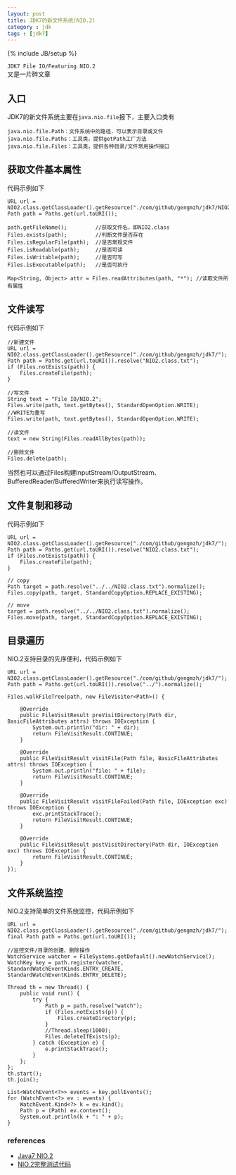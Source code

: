 ```yaml
---
layout: post
title: JDK7的新文件系统(NIO.2)
category : jdk
tags : [jdk7]
---
```

{% include JB/setup %}

`JDK7 File IO/Featuring NIO.2`  
又是一片碎文章

## 入口
JDK7的新文件系统主要在`java.nio.file`报下，主要入口类有

	java.nio.file.Path：文件系统中的路径，可以表示目录或文件
	java.nio.file.Paths：工具类，提供getPath工厂方法
	java.nio.file.Files：工具类，提供各种目录/文件常用操作接口

## 获取文件基本属性
代码示例如下

	URL url = NIO2.class.getClassLoader().getResource("./com/github/gengmzh/jdk7/NIO2.class");
	Path path = Paths.get(url.toURI());
	
	path.getFileName();			//获取文件名，即NIO2.class
	Files.exists(path);			//判断文件是否存在
	Files.isRegularFile(path);	//是否常规文件
	Files.isReadable(path);		//是否可读
	Files.isWritable(path);		//是否可写
	Files.isExecutable(path);	//是否可执行
	
	Map<String, Object> attr = Files.readAttributes(path, "*");	//读取文件所有属性

## 文件读写
代码示例如下

	//新建文件
	URL url = NIO2.class.getClassLoader().getResource("./com/github/gengmzh/jdk7/");
	Path path = Paths.get(url.toURI()).resolve("NIO2.class.txt");
	if (Files.notExists(path)) {
		Files.createFile(path);
	}
	
	//写文件
	String text = "File IO/NIO.2";
	Files.write(path, text.getBytes(), StandardOpenOption.WRITE);	//WRITE为重写
	Files.write(path, text.getBytes(), StandardOpenOption.WRITE);	
	
	//读文件
	text = new String(Files.readAllBytes(path));
	
	//删除文件
	Files.delete(path);

当然也可以通过Files构建InputStream/OutputStream、BufferedReader/BufferedWriter来执行读写操作。

## 文件复制和移动
代码示例如下

	URL url = NIO2.class.getClassLoader().getResource("./com/github/gengmzh/jdk7/");
	Path path = Paths.get(url.toURI()).resolve("NIO2.class.txt");
	if (Files.notExists(path)) {
		Files.createFile(path);
	}
	
	// copy
	Path target = path.resolve("../../NIO2.class.txt").normalize();
	Files.copy(path, target, StandardCopyOption.REPLACE_EXISTING);
	
	// move
	target = path.resolve("../../NIO2.class.txt").normalize();
	Files.move(path, target, StandardCopyOption.REPLACE_EXISTING);

## 目录遍历
NIO.2支持目录的先序便利，代码示例如下

	URL url = NIO2.class.getClassLoader().getResource("./com/github/gengmzh/jdk7/");
	Path path = Paths.get(url.toURI()).resolve("../").normalize();

	Files.walkFileTree(path, new FileVisitor<Path>() {

		@Override
		public FileVisitResult preVisitDirectory(Path dir, BasicFileAttributes attrs) throws IOException {
			System.out.println("dir: " + dir);
			return FileVisitResult.CONTINUE;
		}

		@Override
		public FileVisitResult visitFile(Path file, BasicFileAttributes attrs) throws IOException {
			System.out.println("file: " + file);
			return FileVisitResult.CONTINUE;
		}

		@Override
		public FileVisitResult visitFileFailed(Path file, IOException exc) throws IOException {
			exc.printStackTrace();
			return FileVisitResult.CONTINUE;
		}

		@Override
		public FileVisitResult postVisitDirectory(Path dir, IOException exc) throws IOException {
			return FileVisitResult.CONTINUE;
		}
	});


## 文件系统监控
NIO.2支持简单的文件系统监控，代码示例如下
	
	URL url = NIO2.class.getClassLoader().getResource("./com/github/gengmzh/jdk7/");
	final Path path = Paths.get(url.toURI());
	
	//监控文件/目录的创建、删除操作
	WatchService watcher = FileSystems.getDefault().newWatchService();
	WatchKey key = path.register(watcher, StandardWatchEventKinds.ENTRY_CREATE, StandardWatchEventKinds.ENTRY_DELETE);

	Thread th = new Thread() {
		public void run() {
			try {
				Path p = path.resolve("watch");
				if (Files.notExists(p)) {
					Files.createDirectory(p);
				}
				//Thread.sleep(1000);
				Files.deleteIfExists(p);
			} catch (Exception e) {
				e.printStackTrace();
			}
		};
	};
	th.start();
	th.join();

	List<WatchEvent<?>> events = key.pollEvents();
	for (WatchEvent<?> ev : events) {
		WatchEvent.Kind<?> k = ev.kind();
		Path p = (Path) ev.context();
		System.out.println(k + ": " + p);
	}


### references
+ [Java7 NIO.2](http://docs.oracle.com/javase/tutorial/essential/io/fileio.html)
+ [NIO.2完整测试代码](https://github.com/gengmzh/alg/blob/master/src/test/java/com/github/gengmzh/jdk7/NIO2.java)
